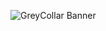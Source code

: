 ![GreyCollar Banner](https://github.com/user-attachments/assets/b19d5fc3-30bb-4947-ad9c-15b4abeeba5f)
